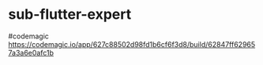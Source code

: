 # sub-flutter-expert
#codemagic
https://codemagic.io/app/627c88502d98fd1b6cf6f3d8/build/62847ff629657a3a6e0afc1b
